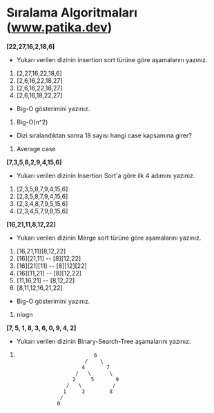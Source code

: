 # Sıralama Algoritmaları (www.patika.dev)
**[22,27,16,2,18,6]**
- Yukarı verilen dizinin insertion sort türüne göre aşamalarını yazınız.
1. [2,27,16,22,18,6]
2. [2,6,16,22,18,27]
3. [2,6,16,22,18,27]
4. [2,6,16,18,22,27]
- Big-O gösterimini yazınız.
1. Big-O(n^2)
- Dizi sıralandıktan sonra 18 sayısı hangi case kapsamına girer?
1. Average case

**[7,3,5,8,2,9,4,15,6]**
- Yukarı verilen dizinin Insertion Sort'a göre ilk 4 adımını yazınız.
1. [2,3,5,8,7,9,4,15,6] 
2. [2,3,5,8,7,9,4,15,6] 
3. [2,3,4,8,7,9,5,15,6]
4. [2,3,4,5,7,9,8,15,6]

**[16,21,11,8,12,22]**
- Yukarı verilen dizinin Merge sort türüne göre aşamalarını yazınız.
1. [16,21,11][8,12,22]
2. [16][21,11]  --  [8][12,22]
3. [16][21][11] --  [8][12][22]
4. [16][11,21]  --  [8][12,22]
5. [11,16,21]   --  [8,12,22]
6. [8,11,12,16,21,22]

- Big-O gösterimini yazınız.
1. nlogn

**[7, 5, 1, 8, 3, 6, 0, 9, 4, 2]**
- Yukarı verilen dizinin Binary-Search-Tree aşamalarını yazınız.
1.                              6
                             /    \
                            4       7
                          /   \      \
                         2     5       9
                       /   \          /
                      1     3        8
                     /
                    0